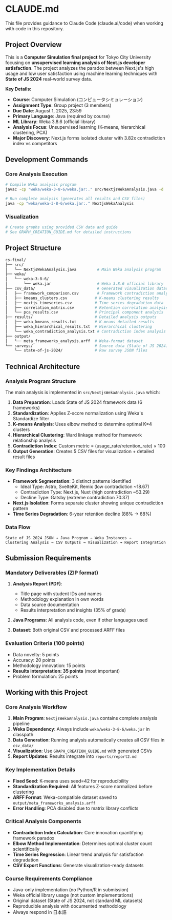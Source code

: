 # CLAUDE.md

This file provides guidance to Claude Code (claude.ai/code) when working with code in this repository.

## Project Overview

This is a **Computer Simulation final project** for Tokyo City University focusing on **unsupervised learning analysis of Next.js developer satisfaction**. The project analyzes the paradox between Next.js's high usage and low user satisfaction using machine learning techniques with **State of JS 2024** real-world survey data.

**Key Details:**
- **Course**: Computer Simulation (コンピュータシミュレーション)
- **Assignment Type**: Group project (3 members) 
- **Due Date**: August 1, 2025, 23:59
- **Primary Language**: Java (required by course)
- **ML Library**: Weka 3.8.6 (official library)
- **Analysis Focus**: Unsupervised learning (K-means, hierarchical clustering, PCA)
- **Major Discovery**: Next.js forms isolated cluster with 3.82x contradiction index vs competitors

## Development Commands

### Core Analysis Execution
```bash
# Compile Weka analysis program
javac -cp "weka/weka-3-8-6/weka.jar:." src/NextjsWekaAnalysis.java -d .

# Run complete analysis (generates all results and CSV files)
java -cp "weka/weka-3-8-6/weka.jar:." NextjsWekaAnalysis
```

### Visualization
```bash
# Create graphs using provided CSV data and guide
# See GRAPH_CREATION_GUIDE.md for detailed instructions
```

## Project Structure

```bash
cs-final/
├── src/
│   └── NextjsWekaAnalysis.java         # Main Weka analysis program
├── weka/
│   └── weka-3-8-6/
│       └── weka.jar                    # Weka 3.8.6 official library
├── csv_data/                           # Generated visualization datasets
│   ├── framework_comparison.csv        # Framework contradiction analysis
│   ├── kmeans_clusters.csv            # K-means clustering results
│   ├── nextjs_timeseries.csv          # Time series degradation data
│   ├── correlation_matrix.csv         # Retention correlation analysis
│   └── pca_results.csv                # Principal component analysis
├── results/                           # Detailed analysis outputs
│   ├── weka_kmeans_results.txt        # K-means detailed results
│   ├── weka_hierarchical_results.txt  # Hierarchical clustering
│   └── weka_contradiction_analysis.txt # Contradiction index analysis
├── output/
│   └── meta_frameworks_analysis.arff  # Weka-format dataset
└── surveys/                           # Source data (State of JS 2024)
    └── state-of-js-2024/              # Raw survey JSON files
```

## Technical Architecture

### Analysis Program Structure
The main analysis is implemented in `src/NextjsWekaAnalysis.java` which:

1. **Data Preparation**: Loads State of JS 2024 framework data (6 frameworks)
2. **Standardization**: Applies Z-score normalization using Weka's Standardize filter
3. **K-means Analysis**: Uses elbow method to determine optimal K=4 clusters
4. **Hierarchical Clustering**: Ward linkage method for framework relationship analysis
5. **Contradiction Index**: Custom metric = (usage_rate/retention_rate) × 100
6. **Output Generation**: Creates 5 CSV files for visualization + detailed result files

### Key Findings Architecture
- **Framework Segmentation**: 3 distinct patterns identified
  - Ideal Type: Astro, SvelteKit, Remix (low contradiction ~18.67)
  - Contradiction Type: Next.js, Nuxt (high contradiction ~53.29) 
  - Decline Type: Gatsby (extreme contradiction 70.37)
- **Next.js Isolation**: Forms separate cluster showing unique contradiction pattern
- **Time Series Degradation**: 6-year retention decline (88% → 68%)

### Data Flow
```
State of JS 2024 JSON → Java Program → Weka Instances → 
Clustering Analysis → CSV Outputs → Visualization → Report Integration
```

## Submission Requirements

### Mandatory Deliverables (ZIP format)
1. **Analysis Report (PDF)**:
   - Title page with student IDs and names
   - Methodology explanation in own words
   - Data source documentation
   - Results interpretation and insights (35% of grade)
   
2. **Java Programs**: All analysis code, even if other languages used
3. **Dataset**: Both original CSV and processed ARFF files

### Evaluation Criteria (100 points)
- Data novelty: 5 points
- Accuracy: 20 points  
- Methodology innovation: 15 points
- **Results interpretation: 35 points** (most important)
- Problem formulation: 25 points

## Working with this Project

### Core Analysis Workflow
1. **Main Program**: `NextjsWekaAnalysis.java` contains complete analysis pipeline
2. **Weka Dependency**: Always include `weka/weka-3-8-6/weka.jar` in classpath
3. **Data Generation**: Running analysis automatically creates all CSV files in `csv_data/`
4. **Visualization**: Use `GRAPH_CREATION_GUIDE.md` with generated CSVs
5. **Report Updates**: Results integrate into `reports/report2.md`

### Key Implementation Details
- **Fixed Seed**: K-means uses seed=42 for reproducibility
- **Standardization Required**: All features Z-score normalized before clustering
- **ARFF Format**: Weka-compatible dataset saved to `output/meta_frameworks_analysis.arff`
- **Error Handling**: PCA disabled due to matrix library conflicts

### Critical Analysis Components
- **Contradiction Index Calculation**: Core innovation quantifying framework paradox
- **Elbow Method Implementation**: Determines optimal cluster count scientifically
- **Time Series Regression**: Linear trend analysis for satisfaction degradation
- **CSV Export Functions**: Generate visualization-ready datasets

### Course Requirements Compliance
- Java-only implementation (no Python/R in submission)
- Weka official library usage (not custom implementations)
- Original dataset (State of JS 2024, not standard ML datasets)
- Reproducible analysis with documented methodology
- Always respond in 日本語
